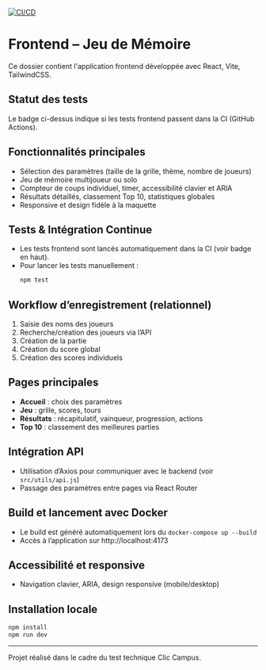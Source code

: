 [![CI/CD](https://github.com/amineherradi/test-technique/actions/workflows/ci-cd.yml/badge.svg)](https://github.com/amineherradi/test-technique/actions)

# Frontend – Jeu de Mémoire

Ce dossier contient l'application frontend développée avec React, Vite, TailwindCSS.

## Statut des tests

Le badge ci-dessus indique si les tests frontend passent dans la CI (GitHub Actions).

## Fonctionnalités principales
- Sélection des paramètres (taille de la grille, thème, nombre de joueurs)
- Jeu de mémoire multijoueur ou solo
- Compteur de coups individuel, timer, accessibilité clavier et ARIA
- Résultats détaillés, classement Top 10, statistiques globales
- Responsive et design fidèle à la maquette

## Tests & Intégration Continue
- Les tests frontend sont lancés automatiquement dans la CI (voir badge en haut).
- Pour lancer les tests manuellement :
  ```bash
  npm test
  ```

## Workflow d’enregistrement (relationnel)
1. Saisie des noms des joueurs
2. Recherche/création des joueurs via l’API
3. Création de la partie
4. Création du score global
5. Création des scores individuels

## Pages principales
- **Accueil** : choix des paramètres
- **Jeu** : grille, scores, tours
- **Résultats** : récapitulatif, vainqueur, progression, actions
- **Top 10** : classement des meilleures parties

## Intégration API
- Utilisation d’Axios pour communiquer avec le backend (voir `src/utils/api.js`)
- Passage des paramètres entre pages via React Router

## Build et lancement avec Docker
- Le build est généré automatiquement lors du `docker-compose up --build`
- Accès à l’application sur http://localhost:4173

## Accessibilité et responsive
- Navigation clavier, ARIA, design responsive (mobile/desktop)

## Installation locale
```bash
npm install
npm run dev
```

---
Projet réalisé dans le cadre du test technique Clic Campus. 